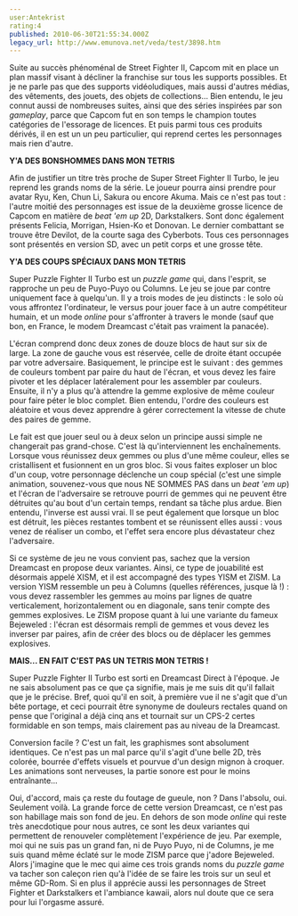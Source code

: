 ```yaml
---
user:Antekrist
rating:4
published: 2010-06-30T21:55:34.000Z
legacy_url: http://www.emunova.net/veda/test/3898.htm
---
```

Suite au succès phénoménal de Street Fighter II, Capcom mit en place un plan massif visant à décliner la franchise sur tous les supports possibles. Et je ne parle pas que des supports vidéoludiques, mais aussi d'autres médias, des vêtements, des jouets, des objets de collections... Bien entendu, le jeu connut aussi de nombreuses suites, ainsi que des séries inspirées par son _gameplay_, parce que Capcom fut en son temps le champion toutes catégories de l'essorage de licences. Et puis parmi tous ces produits dérivés, il en est un un peu particulier, qui reprend certes les personnages mais rien d'autre.  

  

**Y'A DES BONSHOMMES DANS MON TETRIS**  

Afin de justifier un titre très proche de Super Street Fighter II Turbo, le jeu reprend les grands noms de la série. Le joueur pourra ainsi prendre pour avatar Ryu, Ken, Chun Li, Sakura ou encore Akuma. Mais ce n'est pas tout : l'autre moitié des personnages est issue de la deuxième grosse licence de Capcom en matière de _beat 'em up_ 2D, Darkstalkers. Sont donc également présents Felicia, Morrigan, Hsien-Ko et Donovan. Le dernier combattant se trouve être Devilot, de la courte saga des Cyberbots. Tous ces personnages sont présentés en version SD, avec un petit corps et une grosse tête.  

  

**Y'A DES COUPS SPÉCIAUX DANS MON TETRIS**  

Super Puzzle Fighter II Turbo est un _puzzle game_ qui, dans l'esprit, se rapproche un peu de Puyo-Puyo ou Columns. Le jeu se joue par contre uniquement face à quelqu'un. Il y a trois modes de jeu distincts : le solo où vous affrontez l'ordinateur, le versus pour jouer face à un autre compétiteur humain, et un mode _online_ pour s'affronter à travers le monde (sauf que bon, en France, le modem Dreamcast c'était pas vraiment la panacée).  

L'écran comprend donc deux zones de douze blocs de haut sur six de large. La zone de gauche vous est réservée, celle de droite étant occupée par votre adversaire. Basiquement, le principe est le suivant : des gemmes de couleurs tombent par paire du haut de l'écran, et vous devez les faire pivoter et les déplacer latéralement pour les assembler par couleurs. Ensuite, il n'y a plus qu'à attendre la gemme explosive de même couleur pour faire péter le bloc complet. Bien entendu, l'ordre des couleurs est aléatoire et vous devez apprendre à gérer correctement la vitesse de chute des paires de gemme.  

Le fait est que jouer seul ou à deux selon un principe aussi simple ne changerait pas grand-chose. C'est là qu'interviennent les enchaînements. Lorsque vous réunissez deux gemmes ou plus d'une même couleur, elles se cristallisent et fusionnent en un gros bloc. Si vous faites exploser un bloc d'un coup, votre personnage déclenche un coup spécial (c'est une simple animation, souvenez-vous que nous NE SOMMES PAS dans un _beat 'em up_) et l'écran de l'adversaire se retrouve pourri de gemmes qui ne peuvent être détruites qu'au bout d'un certain temps, rendant sa tâche plus ardue. Bien entendu, l'inverse est aussi vrai. Il se peut également que lorsque un bloc est détruit, les pièces restantes tombent et se réunissent elles aussi : vous venez de réaliser un combo, et l'effet sera encore plus dévastateur chez l'adversaire.  

Si ce système de jeu ne vous convient pas, sachez que la version Dreamcast en propose deux variantes. Ainsi, ce type de jouabilité est désormais appelé XISM, et il est accompagné des types YISM et ZISM. La version YISM ressemble un peu à Columns (quelles références, jusque là !) : vous devez rassembler les gemmes au moins par lignes de quatre verticalement, horizontalement ou en diagonale, sans tenir compte des gemmes explosives. Le ZISM propose quant à lui une variante du fameux Bejeweled : l'écran est désormais rempli de gemmes et vous devez les inverser par paires, afin de créer des blocs ou de déplacer les gemmes explosives.  

  

**MAIS... EN FAIT C'EST PAS UN TETRIS MON TETRIS !**  

Super Puzzle Fighter II Turbo est sorti en Dreamcast Direct à l'époque. Je ne sais absolument pas ce que ça signifie, mais je me suis dit qu'il fallait que je le précise. Bref, quoi qu'il en soit, à première vue il ne s'agit que d'un bête portage, et ceci pourrait être synonyme de douleurs rectales quand on pense que l'original a déjà cinq ans et tournait sur un CPS-2 certes formidable en son temps, mais clairement pas au niveau de la Dreamcast.  

Conversion facile ? C'est un fait, les graphismes sont absolument identiques. Ce n'est pas un mal parce qu'il s'agit d'une belle 2D, très colorée, bourrée d'effets visuels et pourvue d'un design mignon à croquer. Les animations sont nerveuses, la partie sonore est pour le moins entraînante...  

Oui, d'accord, mais ça reste du foutage de gueule, non ? Dans l'absolu, oui. Seulement voilà. La grande force de cette version Dreamcast, ce n'est pas son habillage mais son fond de jeu. En dehors de son mode _online_ qui reste très anecdotique pour nous autres, ce sont les deux variantes qui permettent de renouveler complètement l'expérience de jeu. Par exemple, moi qui ne suis pas un grand fan, ni de Puyo Puyo, ni de Columns, je me suis quand même éclaté sur le mode ZISM parce que j'adore Bejeweled. Alors j'imagine que le mec qui aime ces trois grands noms du _puzzle game_ va tacher son caleçon rien qu'à l'idée de se faire les trois sur un seul et même GD-Rom. Si en plus il apprécie aussi les personnages de Street Fighter et Darkstalkers et l'ambiance kawaii, alors nul doute que ce sera pour lui l'orgasme assuré.